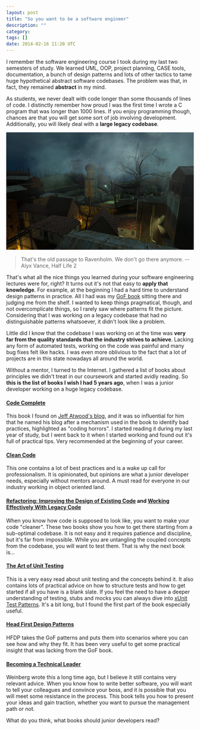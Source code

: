 ```yaml
---
layout: post
title: "So you want to be a software engineer"
description: ""
category:
tags: []
date: 2014-02-16 11:20 UTC
---
```


I remember the software engineering course I took during my last two semesters of study. We learned UML, OOP, project planning, CASE tools, documentation, a bunch of design patterns and lots of other tactics to tame huge hypothetical abstract software codebases. The problem was that, in fact, they remained **abstract** in my mind.

As students, we never dealt with code longer than some thousands of lines of code. I distinctly remember how proud I was the first time I wrote a C program that was longer than 1000 lines. If you enjoy programming though, chances are that you will get some sort of job involving development. Additionally, you will likely deal with a **large legacy codebase**.

![Ravenholm](/images/ravenholm.jpeg)

> That's the old passage to Ravenholm. We don't go there anymore.
> -- Alyx Vance, Half Life 2

That's what all the nice things you learned during your software engineering lectures were for, right? It turns out it's not that easy to **apply that knowledge**. For example, at the beginning I had a hard time to understand design patterns in practice. All I had was my [GoF book](http://www.amazon.com/Design-Patterns-Elements-Reusable-Object-Oriented/dp/0201633612/) sitting there and judging me from the shelf. I wanted to keep things pragmatical, though, and not overcomplicate things, so I rarely saw where patterns fit the picture. Considering that I was working on a legacy codebase that had no distinguishable patterns whatsoever, it didn't look like a problem.

Little did I know that the codebase I was working on at the time was **very far from the quality standards that the industry strives to achieve**. Lacking any form of automated tests, working on the code was painful and many bug  fixes felt like hacks. I was even more oblivious to the fact that a lot of projects are in this state nowadays all around the world.

Without a mentor, I turned to the Internet. I gathered a list of books about principles we didn't treat in our coursework and started avidly reading. So **this is the list of books I wish I had 5 years ago**, when I was a junior developer working on a huge legacy codebase.

#### [Code Complete](http://www.amazon.com/Code-Complete-Practical-Handbook-Construction/dp/0735619670)

This book I found on [Jeff Atwood's blog](http://www.codinghorror.com/blog/), and it was so influential for him that he named his blog after a mechanism used in the book to identify bad practices, highlighted as "coding horrors". I started reading it during my last year of study, but I went back to it when I started working and found out it's full of practical tips. Very recommended at the beginning of your career.

#### [Clean Code](http://www.amazon.com/Clean-Code-Handbook-Software-Craftsmanship/dp/0132350882)

This one contains a lot of best practices and is a wake up call for professionalism. It is opinionated, but opinions are what a junior developer needs, especially without mentors around. A must read for everyone in our industry working in object oriented land.

#### [Refactoring: Improving the Design of Existing Code](http://www.amazon.com/Refactoring-Improving-Design-Existing-Code/dp/0201485672/) and [Working Effectively With Legacy Code](http://www.amazon.com/Working-Effectively-Legacy-Michael-Feathers/dp/0131177052/)

When you know how code is supposed to look like, you want to make your code "cleaner". These two books show you how to get there starting from a sub-optimal codebase. It is not easy and it requires patience and discipline, but it's far from impossible. While you are untangling the coupled concepts from the codebase, you will want to test them. That is why the next book is…

#### [The Art of Unit Testing](http://www.amazon.com/Art-Unit-Testing-examples/dp/1617290890/)

This is a very easy read about unit testing and the concepts behind it. It also contains lots of practical advice on how to structure tests and how to get started if all you have is a blank slate. If you feel the need to have a deeper understanding of testing, stubs and mocks you can always dive into [xUnit Test Patterns](http://www.amazon.com/xUnit-Test-Patterns-Refactoring-Code/dp/0131495054/). It's a bit long, but I found the first part of the book especially useful.

#### [Head First Design Patterns](http://www.amazon.com/First-Design-Patterns-Elisabeth-Freeman/dp/0596007124/)

HFDP takes the GoF patterns and puts them into scenarios where you can see how and why they fit. It has been very useful to get some practical insight that was lacking from the GoF book.

#### [Becoming a Technical Leader](http://www.amazon.com/Becoming-Technical-Leader-Problem-Solving-Approach/dp/0932633021/)

Weinberg wrote this a long time ago, but I believe it still contains very relevant advice. When you know how to write better software, you will want to tell your colleagues and convince your boss, and it is possible that you will meet some resistance in the process. This book tells you how to present your ideas and gain traction, whether you want to pursue the management path or not.

What do you think, what books should junior developers read?

